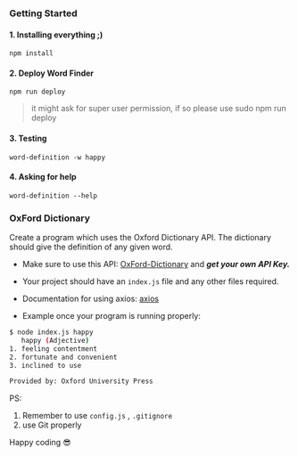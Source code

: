 
### Getting Started

#### 1. Installing everything ;)
```
npm install
```

#### 2. Deploy **Word Finder** 

```
npm run deploy
```
> it might ask for super user permission, if so please use sudo npm run deploy

#### 3. Testing
```
word-definition -w happy
```

#### 4. Asking for help
```
word-definition --help
```

### OxFord Dictionary 

Create a program which uses the Oxford Dictionary API. The dictionary should give the definition of any given word. 

-  Make sure to use this API: [OxFord-Dictionary](https://developer.oxforddictionaries.com) and ***get your own API Key.***

-  Your project should have an `index.js` file and any other files required.

-  Documentation for using axios: [axios](https://github.com/axios/axios) 

-  Example once your program is running properly:

 ```bash
$ node index.js happy
    happy (Adjective)
1. feeling contentment
2. fortunate and convenient
3. inclined to use

Provided by: Oxford University Press
```
PS:  
1. Remember to use ```config.js``` , ```.gitignore``` 
1. use Git properly

Happy coding 😎


